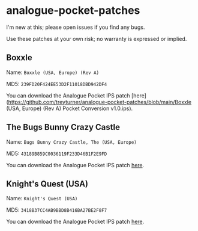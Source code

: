 # analogue-pocket-patches

I'm new at this; please open issues if you find any bugs.

Use these patches at your own risk; no warranty is expressed or implied.

## Boxxle

Name: `Boxxle (USA, Europe) (Rev A)`

MD5: `239FD20F424EE53D2F11018DBD942DF4`

You can download the Analogue Pocket IPS patch [here](https://github.com/treyturner/analogue-pocket-patches/blob/main/Boxxle (USA, Europe) (Rev A) Pocket Conversion v1.0.ips).

## The Bugs Bunny Crazy Castle 

Name: `Bugs Bunny Crazy Castle, The (USA, Europe)`

MD5: `43189B859C0036119F233D46B1F2E9FD`

You can download the Analogue Pocket IPS patch [here](https://github.com/treyturner/analogue-pocket-patches/blob/main/Bugs%20Bunny%20Crazy%20Castle,%20The%20(USA,%20Europe)%20Pocket%20Conversion%20v1.0.ips).

## Knight's Quest (USA)

Name: `Knight's Quest (USA)`

MD5: `3418B37CC4AB9BBD8B416BA27BE2F8F7`

You can download the Analogue Pocket IPS patch [here](https://github.com/treyturner/analogue-pocket-patches/blob/main/Knight's%20Quest%20(USA)%20Pocket%20Conversion%20v1.0.ips).
